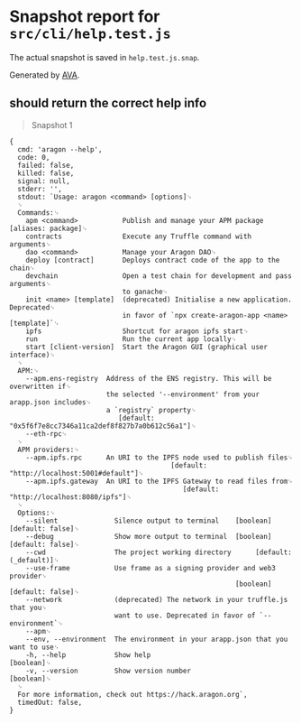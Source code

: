 # Snapshot report for `src/cli/help.test.js`

The actual snapshot is saved in `help.test.js.snap`.

Generated by [AVA](https://ava.li).

## should return the correct help info

> Snapshot 1

    {
      cmd: 'aragon --help',
      code: 0,
      failed: false,
      killed: false,
      signal: null,
      stderr: '',
      stdout: `Usage: aragon <command> [options]␊
      ␊
      Commands:␊
        apm <command>           Publish and manage your APM package [aliases: package]␊
        contracts               Execute any Truffle command with arguments␊
        dao <command>           Manage your Aragon DAO␊
        deploy [contract]       Deploys contract code of the app to the chain␊
        devchain                Open a test chain for development and pass arguments␊
                                to ganache␊
        init <name> [template]  (deprecated) Initialise a new application. Deprecated␊
                                in favor of `npx create-aragon-app <name> [template]`␊
        ipfs                    Shortcut for aragon ipfs start␊
        run                     Run the current app locally␊
        start [client-version]  Start the Aragon GUI (graphical user interface)␊
      ␊
      APM:␊
        --apm.ens-registry  Address of the ENS registry. This will be overwritten if␊
                            the selected '--environment' from your arapp.json includes␊
                            a `registry` property␊
                               [default: "0x5f6f7e8cc7346a11ca2def8f827b7a0b612c56a1"]␊
        --eth-rpc␊
      ␊
      APM providers:␊
        --apm.ipfs.rpc      An URI to the IPFS node used to publish files␊
                                            [default: "http://localhost:5001#default"]␊
        --apm.ipfs.gateway  An URI to the IPFS Gateway to read files from␊
                                               [default: "http://localhost:8080/ipfs"]␊
      ␊
      Options:␊
        --silent              Silence output to terminal    [boolean] [default: false]␊
        --debug               Show more output to terminal  [boolean] [default: false]␊
        --cwd                 The project working directory      [default: (_default)]␊
        --use-frame           Use frame as a signing provider and web3 provider␊
                                                            [boolean] [default: false]␊
        --network             (deprecated) The network in your truffle.js that you␊
                              want to use. Deprecated in favor of `--environment`␊
        --apm␊
        --env, --environment  The environment in your arapp.json that you want to use␊
        -h, --help            Show help                                      [boolean]␊
        -v, --version         Show version number                            [boolean]␊
      ␊
      For more information, check out https://hack.aragon.org`,
      timedOut: false,
    }
